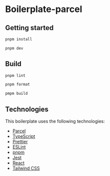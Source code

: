 # Boilerplate-parcel

## Getting started

```bash
pnpm install

pnpm dev
```

## Build

```bash
pnpm lint

pnpm format

pmpm build
```

## Technologies

This boilerplate uses the following technologies:

- [Parcel](https://parceljs.org/)
- [TypeScript](https://www.typescriptlang.org/)
- [Prettier](https://prettier.io/)
- [ESLint](https://eslint.org/)
- [pnpm](https://pnpm.io/)
- [Jest](https://jestjs.io/)
- [React](https://reactjs.org/)
- [Tailwind CSS](https://tailwindcss.com/)
